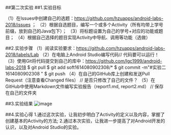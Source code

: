 ##第二次实验
##1.实验目标  

（1）在Issues中创建自己的选题：https://github.com/hzuapps/android-labs-2018/issues ；
（2）根据自选题目，编写一个或多个Activity（所有均带上学号前缀，放到自己的Java包下）； 
（3）将标题设置为自己的学号+对应的功能或题目； 
（4）根据自己选择的题目实现Activity中导航、调用等功能（选做）

##2.实验步骤
（1）阅读实验要求：https://github.com/hzuapps/android-labs-2018/labels/Lab 
（2）在电脑上Android Studio编写代码// 代码要可以运行！ 
（3）使用Git将代码提交到自己的库中：https://github.com/lgc1999/android-labs-2018 
 $ git pull 
 $ git add soft1614080902308/* 
 $ git commit -m"#实验二 1614080902308 " 
 $ git push 
（4）在自己的GitHub库上创建和发送Pull Request（注意查看Changed files） // 是否只修改了自己的文件？ 
（5）在GitHub中使用Markdown文件编写实验报告（report1.md, report2.md） // 保存在自己的文件夹

##3.实验结果
![image](https://raw.githubusercontent.com/lin1085271231/android-labs-2018/master/soft1614080902308/实验2.PNG)

##4.实验心得
 1.通过这次实验，让我初步明白了Activity的定义以及内容，掌握了创建基本的Activity的方法;
 2.通过本次实验，让我进一步提高了对Android开发的认识，以及对Android Studio的实验。
